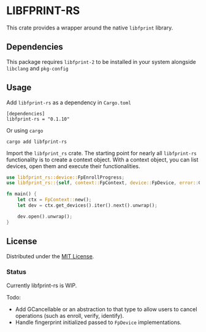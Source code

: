 # LIBFPRINT-RS
This crate provides a wrapper around the native `libfprint` library. 

## Dependencies
This package requires `libfprint-2` to be installed in your system alongside `libclang` and `pkg-config`

## Usage
Add `libfprint-rs` as a dependency in `Cargo.toml`
```
[dependencies]
libfprint-rs = "0.1.10"
```
Or using `cargo`
```
cargo add libfprint-rs
```
Import the `libfprint_rs` crate. The starting point for nearly all `libfprint-rs` functionality is to create a context object. With a context object, you can list devices, open them and execute their functionalities.
```rust
use libfprint_rs::device::FpEnrollProgress;
use libfprint_rs::{self, context::FpContext, device::FpDevice, error::GError, print::FpPrint};

fn main() {
    let ctx = FpContext::new();
    let dev = ctx.get_devices().iter().next().unwrap();

    dev.open().unwrap();
}
``` 
## License 
Distributed under the [MIT License](LICENSE).

### Status
Currently libfprint-rs is WIP.

Todo:
* Add GCancellable or an abstraction to that type to allow users to cancel operations (such as enroll, verify, identify).
* Handle fingerprint initialized passed to `FpDevice` implementations.